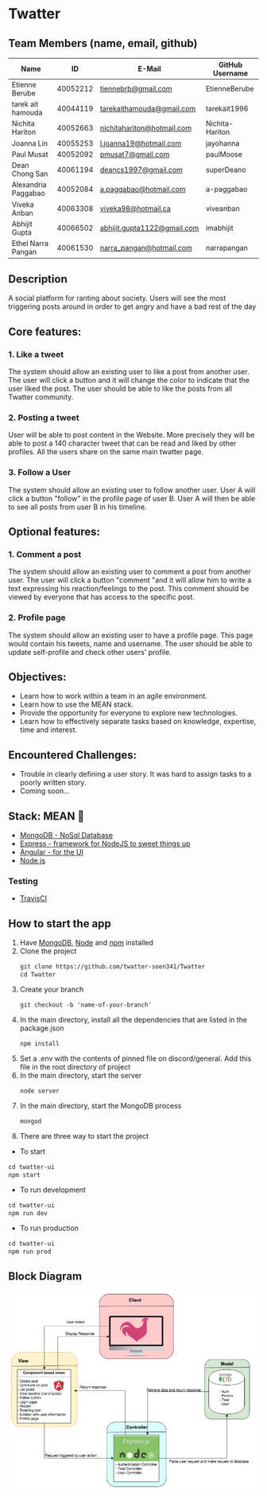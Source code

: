 # Twatter

## Team Members (name, email, github)
| Name                | ID       | E-Mail                     | GitHub Username    |
| ------------------- | -------- | -------------------------- | ------------------ |
| Etienne Berube      | 40052212 | tiennebrb@gmail.com        | EtienneBerube      |
| tarek ait hamouda   | 40044119 | tarekaithamouda@gmail.com  | tarekait1996       |
| Nichita Hariton     | 40052663 | nichitahariton@hotmail.com | Nichita-Hariton    |
| Joanna Lin          | 40055253 | l.joanna19@hotmail.com     | jayohanna          |
| Paul Musat          | 40052092 | pmusat7@gmail.com          | paulMoose          |
| Dean Chong San      | 40061194 | deancs1997@gmail.com       | superDeano         |
| Alexandria Paggabao | 40052084 | a.paggabao@hotmail.com     | a-paggabao         |
| Viveka Anban        | 40063308 | viveka98@hotmail.ca        | viveanban          |
| Abhijit Gupta       | 40066502 | abhijit.gupta1122@gmail.com| imabhijit          |
| Ethel Narra Pangan  |40061530  | narra_pangan@hotmail.com  | narrapangan        |   

## Description
A social platform for ranting about society. Users will see the most triggering posts around in order to get angry and have a bad rest of the day

## Core features:
### 1. Like a tweet
   The system should allow an existing user to like a post from another user. The user will click a button and it will change the color to indicate that the user liked the post. The user should be able to like the posts from all Twatter community.
   
### 2. Posting a tweet
   User will be able to post content in the Website. More precisely they will be able to post a 140 character tweet that can be read and liked by other profiles. All the users share on the same main twatter page.

### 3. Follow a User
   The system should allow an existing user to follow another user. User A will click a button "follow" in the profile page of user B. User A will then be able to see all posts from user B in his timeline.

## Optional features:
### 1. Comment a post
   The system should allow an existing user to comment a post from another user. The user will click a button "comment "and it will allow him to write a text expressing his reaction/feelings to the post. This comment should be viewed by everyone that has access to the specific post.
   
### 2. Profile page
   The system should allow an existing user to have a profile page. This page would contain his tweets, name and username. The user should be able to update self-profile and check other users' profile.
   
## Objectives: 
* Learn how to work within a team in an agile environment.
* Learn how to use the MEAN stack.
* Provide the opportunity for everyone to explore new technologies.
* Learn how to effectively separate tasks based on knowledge, expertise, time and interest.

## Encountered Challenges:
* Trouble in clearly defining a user story. It was hard to assign tasks to a poorly written story.
* Coming soon...


## Stack: MEAN  👹

* [MongoDB - NoSql Database](https://docs.mongodb.com/manual/tutorial/getting-started/)
* [Express - framework for NodeJS to sweet things up](https://expressjs.com/en/guide/routing.html)
* [Angular - for the UI ](https://material.angular.io/)
* [Node.js](https://nodejs.org/api/)
### Testing
* [TravisCI](https://travis-ci.org/)

## How to start the app
1. Have [MongoDB](https://www.mongodb.com/download-center/community), [Node](https://nodejs.org/en/download/) and [npm](https://www.npmjs.com/get-npm) installed
2. Clone the project
   ```
   git clone https://github.com/twatter-soen341/Twatter
   cd Twatter
   ```
3. Create your branch 
   ```
   git checkout -b 'name-of-your-branch'
   ```
4. In the main directory, install all the dependencies that are listed in the package.json
   ```
   npm install
   ```
5. Set a .env with the contents of pinned file on discord/general. Add this file in the root directory of project
6. In the main directory, start the server
   ```
   node server
   ```
7. In the main directory, start the MongoDB process 
   ```
   mongod
   ```
8. There are three way to start the project
  * To start
   ```
   cd twatter-ui
   npm start 
   ```
  * To run development
   ```
   cd twatter-ui
   npm run dev
   ```
  * To run production
   ```
   cd twatter-ui
   npm run prod
   ```
   
   ## Block Diagram
   ![Block Diagram](block_diagram.png)
